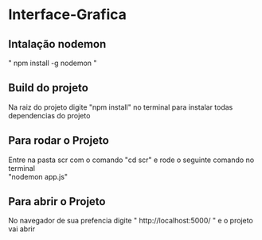 # Interface-Grafica
## Intalação nodemon
" npm install -g nodemon "
## Build do projeto
Na raiz do projeto digite "npm install" no terminal para instalar todas<br> dependencias do projeto 
## Para rodar o Projeto 
Entre na pasta scr com o comando "cd scr" e rode o seguinte comando no terminal<br>
"nodemon app.js"
## Para abrir o Projeto
No navegador de sua prefencia digite " http://localhost:5000/ " e o projeto vai
abrir
